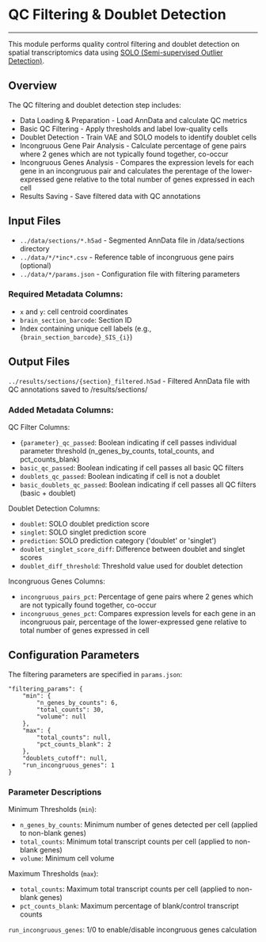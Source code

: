# QC Filtering & Doublet Detection
---
This module performs quality control filtering and doublet detection on spatial transcriptomics data using [SOLO (Semi-supervised Outlier Detection)](https://docs.scvi-tools.org/en/stable/user_guide/models/solo.html).

## Overview
The QC filtering and doublet detection step includes:

- Data Loading & Preparation - Load AnnData and calculate QC metrics
- Basic QC Filtering - Apply thresholds and label low-quality cells
- Doublet Detection - Train VAE and SOLO models to identify doublet cells
- Incongruous Gene Pair Analysis - Calculate percentage of gene pairs where 2 genes which are not typically found together, co-occur
- Incongruous Genes Analysis - Compares the expression levels for each gene in an incongruous pair and calculates the perentage of the lower-expressed gene relative to the total number of genes expressed in each cell
- Results Saving - Save filtered data with QC annotations

## Input Files
- `../data/sections/*.h5ad` - Segmented AnnData file in /data/sections directory
- `../data/*/*inc*.csv` - Reference table of incongruous gene pairs (optional)
- `../data/*/params.json` - Configuration file with filtering parameters

### Required Metadata Columns:
- `x` and `y`: cell centroid coordinates
- `brain_section_barcode`: Section ID
- Index containing unique cell labels (e.g.,`{brain_section_barcode}_SIS_{i}`) 

## Output Files
`../results/sections/{section}_filtered.h5ad` - Filtered AnnData file with QC annotations saved to /results/sections/

### Added Metadata Columns:

QC Filter Columns:
- `{parameter}_qc_passed`: Boolean indicating if cell passes individual parameter threshold (n_genes_by_counts, total_counts, and pct_counts_blank)
- `basic_qc_passed`: Boolean indicating if cell passes all basic QC filters
- `doublets_qc_passed`: Boolean indicating if cell is not a doublet
- `basic_doublets_qc_passed`: Boolean indicating if cell passes all QC filters (basic + doublet)

Doublet Detection Columns:
- `doublet`: SOLO doublet prediction score
- `singlet`: SOLO singlet prediction score
- `prediction`: SOLO prediction category ('doublet' or 'singlet')
- `doublet_singlet_score_diff`: Difference between doublet and singlet scores
- `doublet_diff_threshold`: Threshold value used for doublet detection

Incongruous Genes Columns:
- `incongruous_pairs_pct`: Percentage of gene pairs where 2 genes which are not typically found together, co-occur
- `incongruous_genes_pct`: Compares expression levels for each gene in an incongruous pair, percentage of the lower-expressed gene relative to total number of genes expressed in cell
  
## Configuration Parameters
The filtering parameters are specified in `params.json`:

    "filtering_params": {
        "min": {
            "n_genes_by_counts": 6,
            "total_counts": 30,
            "volume": null
        },
        "max": {
            "total_counts": null,
            "pct_counts_blank": 2
        },
        "doublets_cutoff": null,
        "run_incongruous_genes": 1
    }

### Parameter Descriptions
Minimum Thresholds (`min`):

- `n_genes_by_counts`: Minimum number of genes detected per cell (applied to non-blank genes)
- `total_counts`: Minimum total transcript counts per cell (applied to non-blank genes)
- `volume`: Minimum cell volume

Maximum Thresholds (`max`):

- `total_counts`: Maximum total transcript counts per cell (applied to non-blank genes)
- `pct_counts_blank`: Maximum percentage of blank/control transcript counts

`run_incongruous_genes`: 1/0 to enable/disable incongruous genes calculation


